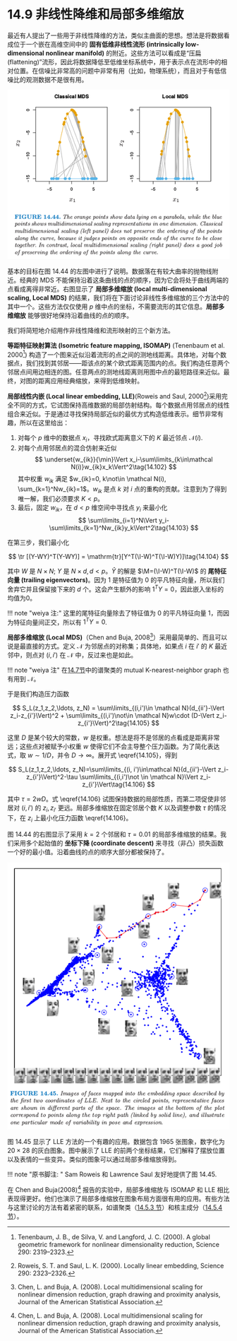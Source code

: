 # 14.9 非线性降维和局部多维缩放

最近有人提出了一些用于非线性降维的方法，类似主曲面的思想。想法是将数据看成位于一个嵌在高维空间中的 **固有低维非线性流形 (intrinsically low-dimensional nonlinear manifold)** 的附近。这些方法可以看成是“压扁(flattening)”流形，因此将数据降低至低维坐标系统中，用于表示点在流形中的相对位置。在信噪比非常高的问题中非常有用（比如，物理系统），而且对于有低信噪比的观测数据不是很有用。

![](../img/14/fig14.44.png)

基本的目标在图 14.44 的左图中进行了说明。数据落在有较大曲率的抛物线附近。经典的 MDS 不能保持沿着这条曲线的点的顺序，因为它会将处于曲线两端的点看成离得非常近。右图显示了 **局部多维缩放 (local multi-dimensional scaling, Local MDS)** 的结果，我们将在下面讨论非线性多维缩放的三个方法中的其中一个。这些方法仅仅使用 $p$ 维中点的坐标，不需要流形的其它信息。**局部多维缩放** 能够很好地保持沿着曲线的点的顺序。

我们将简短地介绍用作非线性降维和流形映射的三个新方法。

**等距特征映射算法 (Isometric feature mapping, ISOMAP)** (Tenenbaum et al. 2000[^1]) 构造了一个图来近似沿着流形的点之间的测地线距离。具体地，对每个数据点，我们找到其邻居——距该点的某个欧式距离范围内的点。我们构造任意两个邻居点间用边相连的图。任意两点的测地线距离则用图中点的最短路径来近似。最终，对图的距离应用经典缩放，来得到低维映射。

**局部线性内嵌 (Local linear embedding, LLE)**(Roweis and Saul, 2000[^2])采用完全不同的方式，它试图保持高维数据的局部仿射结构。每个数据点用邻居点的线性组合来近似。于是通过寻找保持局部近似的最优方式构造低维表示。细节非常有趣，所以在这里给出：

1. 对每个 $p$ 维中的数据点 $x_i$，寻找欧式距离意义下的 $K$ 最近邻点 $\mathcal N(i)$.
2. 对每个点用邻居点的混合仿射来近似
$$
\underset{w_{ik}}{\min}\Vert x_i-\sum\limits_{k\in\mathcal N(i)}w_{ik}x_k\Vert^2\tag{14.102}
$$
其中权重 $w_{ik}$ 满足 $w_{ik}=0, k\not\in \mathcal N(i), \sum_{k=1}^Nw_{ik}=1$。$w_{ik}$ 是点 $k$ 对 $i$ 点的重构的贡献。注意到为了得到唯一解，我们必须要求 $K < p$。
3. 最后，固定 $w_{ik}$，在 $d < p$ 维空间中寻找点 $y_i$ 来最小化
$$
\sum\limits_{i=1}^N\Vert y_i-\sum\limits_{k=1}^Nw_{ik}y_k\Vert^2\tag{14.103}
$$

在第三步，我们最小化

$$
\tr [(Y-WY)^T(Y-WY)] = \mathrm{tr}[Y^T(\I-W)^T(\I-W)Y)]\tag{14.104}
$$

其中 $W$ 是 $N\times N$; $Y$ 是 $N\times d, d < p$。$\hat Y$ 的解是 $\M=(\I-W)^T(\I-W)$ 的 **尾特征向量 (trailing eigenvectors)**。因为 $1$ 是特征值为 0 的平凡特征向量，所以我们舍弃它并且保留接下来的 $d$ 个。这会产生额外的影响 $1^TY=0$，因此嵌入坐标的均值为0。

!!! note "weiya 注:"
	这里的尾特征向量除去了特征值为 0 的平凡特征向量 $1$，而因为特征向量间正交，所以有 $1^TY=0$. 

**局部多维缩放 (Local MDS)**（Chen and Buja, 2008[^3]）采用最简单的、而且可以说是最直接的方式。定义 $\mathcal N$ 为邻居点的对称集；具体地，如果点 $i$ 在 $i'$ 的 $K$ 最近邻中，则点对 $(i, i')$ 在 $\mathcal N$ 中，反过来也是如此。

!!! note "weiya 注"
	在[14.7节](14.7-Independent-Component-Analysis-and-Exploratory-Projection-Pursuit/index.html)中的谱聚类的 mutual K-nearest-neighbor graph 也有用到 $\mathcal N$。

于是我们构造压力函数

$$
S_L(z_1,z_2,\ldots, z_N) = \sum\limits_{(i,i')\in \mathcal N}(d_{ii'}-\Vert z_i-z_{i'}\Vert)^2 + \sum\limits_{(i,i')\not\in \mathcal N}w\cdot (D-\Vert z_i-z_{i'}\Vert)^2\tag{14.105}
$$

这里 $D$ 是某个较大的常数，$w$ 是权重。想法是将不是邻居的点看成是距离非常远；这些点对被赋予小权重 $w$ 使得它们不会主导整个压力函数。为了简化表达式，取 $w\sim 1/D$，并令 $D\rightarrow \infty$。展开式 \eqref{14.105}，得到

$$
S_L(z_1,z_2,\ldots, z_N)=\sum\limits_{(i, i')\in\mathcal N}(d_{ii'}-\Vert z_i-z_{i'}\Vert)^2-\tau \sum\limits_{(i,i')\not \in \mathcal N}\Vert z_i-z_{i'}\Vert\tag{14.106}
$$

其中 $\tau =2wD$。式 \eqref{14.106} 试图保持数据的局部性质，而第二项促使非邻居对 $(i, i')$ 的 $z_i,z_{i'}$ 更远。局部多维缩放在固定邻居个数 $K$ 以及调整参数 $\tau$ 的情况下，在 $z_i$ 上最小化压力函数 \eqref{14.106}。

图 14.44 的右图显示了采用 $k=2$ 个邻居和 $\tau = 0.01$ 的局部多维缩放的结果。我们采用多个起始值的 **坐标下降 (coordinate descent)** 来寻找（非凸）损失函数一个好的最小值。沿着曲线的点的顺序大部分都被保持了。

![](../img/14/fig14.45.png)

图 14.45 显示了 LLE 方法的一个有趣的应用。数据包含 1965 张图象，数字化为 $20\times 28$ 的灰白图象。图中展示了 LLE 的前两个坐标结果，它们解释了摆放位置以及表情的一些变异。类似的图象可以通过局部多维缩放得到。

!!! note "原书脚注: "
	Sam Roweis 和 Lawrence Saul 友好地提供了图 14.45.

在 Chen and Buja(2008)[^3] 报告的实验中，局部多维缩放与 ISOMAP 和 LLE 相比表现得更好。他们也演示了局部多维缩放在图象布局方面很有用的应用。有些方法与这里讨论的方法有着紧密的联系，如谱聚类（[14.5.3 节](14.5-Principal-Components-Curves-and-Surfaces/index.html)）和核主成分（[14.5.4 节](14.5-Principal-Components-Curves-and-Surfaces/index.html)）。

[^1]: Tenenbaum, J. B., de Silva, V. and Langford, J. C. (2000). A global geometric framework for nonlinear dimensionality reduction, Science 290: 2319–2323.
[^2]: Roweis, S. T. and Saul, L. K. (2000). Locally linear embedding, Science 290: 2323–2326.
[^3]: Chen, L. and Buja, A. (2008). Local multidimensional scaling for nonlinear dimension reduction, graph drawing and proximity analysis, Journal of the American Statistical Association.
